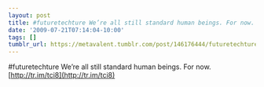 ```yaml
---
layout: post
title: #futuretechture We’re all still standard human beings. For now.
date: '2009-07-21T07:14:04-10:00'
tags: []
tumblr_url: https://metavalent.tumblr.com/post/146176444/futuretechture-were-all-still-standard-human
---
```

#futuretechture We’re all still standard human beings. For now. [http://tr.im/tci8](http://tr.im/tci8)

